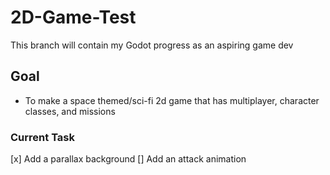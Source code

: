 # 2D-Game-Test

This branch will contain my Godot progress as an aspiring game dev

## Goal

- To make a space themed/sci-fi 2d game that has multiplayer, character classes, and missions

### Current Task

[x] Add a parallax background
[] Add an attack animation
